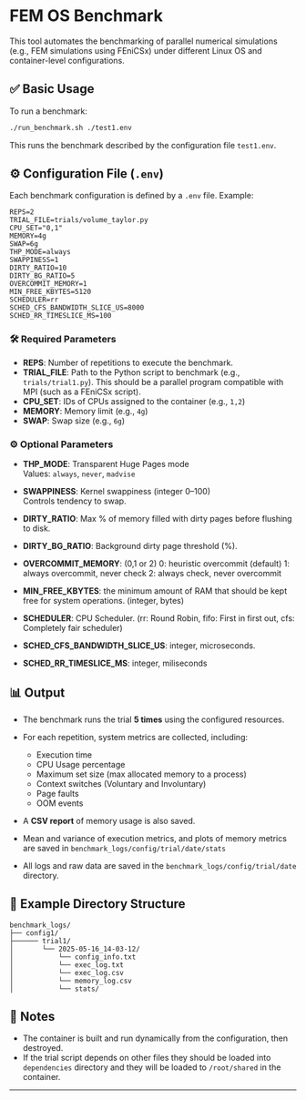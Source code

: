 # FEM OS Benchmark

This tool automates the benchmarking of parallel numerical simulations (e.g., FEM simulations using FEniCSx) under different Linux OS and container-level configurations.

## ✅ Basic Usage

To run a benchmark:

```bash
./run_benchmark.sh ./test1.env
```

This runs the benchmark described by the configuration file `test1.env`.

## ⚙️ Configuration File (`.env`)

Each benchmark configuration is defined by a `.env` file. Example:

```env
REPS=2
TRIAL_FILE=trials/volume_taylor.py
CPU_SET="0,1"
MEMORY=4g
SWAP=6g
THP_MODE=always
SWAPPINESS=1
DIRTY_RATIO=10
DIRTY_BG_RATIO=5
OVERCOMMIT_MEMORY=1
MIN_FREE_KBYTES=5120
SCHEDULER=rr
SCHED_CFS_BANDWIDTH_SLICE_US=8000
SCHED_RR_TIMESLICE_MS=100
```

### 🛠 Required Parameters

-   **REPS**: Number of repetitions to execute the benchmark.
-   **TRIAL_FILE**: Path to the Python script to benchmark (e.g., `trials/trial1.py`). This should be a parallel program compatible with MPI (such as a FEniCSx script).
-   **CPU_SET**: IDs of CPUs assigned to the container (e.g., `1,2`)
-   **MEMORY**: Memory limit (e.g., `4g`)
-   **SWAP**: Swap size (e.g., `6g`)

### ⚙️ Optional Parameters

-   **THP_MODE**: Transparent Huge Pages mode  
    Values: `always`, `never`, `madvise`

-   **SWAPPINESS**: Kernel swappiness (integer 0–100)  
    Controls tendency to swap.

-   **DIRTY_RATIO**: Max % of memory filled with dirty pages before flushing to disk.

-   **DIRTY_BG_RATIO**: Background dirty page threshold (%).

-   **OVERCOMMIT_MEMORY**: (0,1 or 2)
    0: heuristic overcommit (default)
    1: always overcommit, never check
    2: always check, never overcommit

-   **MIN_FREE_KBYTES**: the minimum amount of RAM that should be kept free for system operations. (integer, bytes)

-   **SCHEDULER**: CPU Scheduler. (rr: Round Robin, fifo: First in first out, cfs: Completely fair scheduler)

-   **SCHED_CFS_BANDWIDTH_SLICE_US**: integer, microseconds.

-   **SCHED_RR_TIMESLICE_MS**: integer, miliseconds

## 📊 Output

-   The benchmark runs the trial **5 times** using the configured resources.
-   For each repetition, system metrics are collected, including:

    -   Execution time
    -   CPU Usage percentage
    -   Maximum set size (max allocated memory to a process)
    -   Context switches (Voluntary and Involuntary)
    -   Page faults
    -   OOM events

-   A **CSV report** of memory usage is also saved.
-   Mean and variance of execution metrics, and plots of memory metrics are saved in `benchmark_logs/config/trial/date/stats`
-   All logs and raw data are saved in the `benchmark_logs/config/trial/date` directory.

## 📁 Example Directory Structure

```
benchmark_logs/
├── config1/
├────── trial1/
│       └── 2025-05-16_14-03-12/
│           └── config_info.txt
│           └── exec_log.txt
│           └── exec_log.csv
│           └── memory_log.csv
│           └── stats/
```

## 🧩 Notes

-   The container is built and run dynamically from the configuration, then destroyed.
-   If the trial script depends on other files they should be loaded into `dependencies` directory and they will be loaded to `/root/shared` in the container.

---
